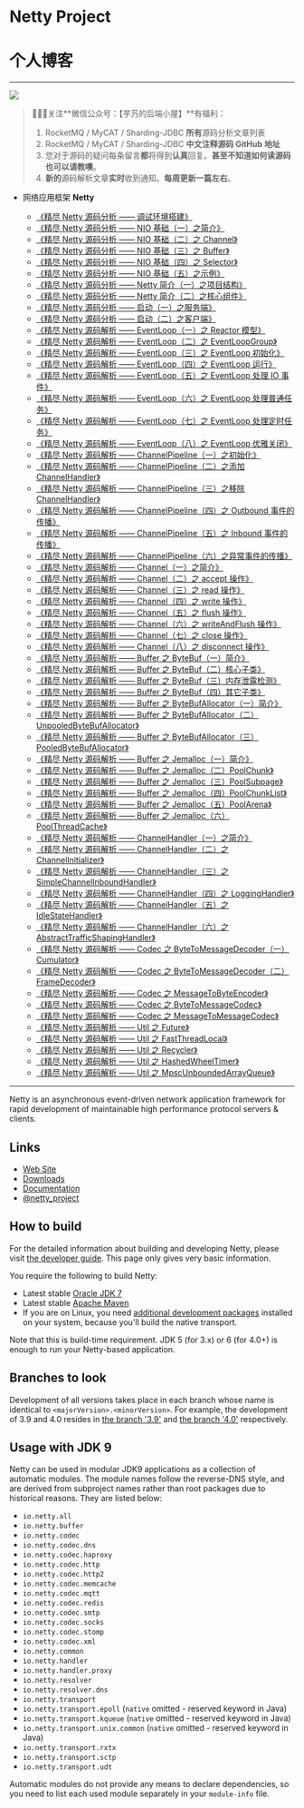 # Netty Project

# 个人博客

-------

![](http://www.yunai.me/images/common/wechat_mp.jpeg)

> 🙂🙂🙂关注**微信公众号：【芋艿的后端小屋】**有福利：  
> 1. RocketMQ / MyCAT / Sharding-JDBC **所有**源码分析文章列表  
> 2. RocketMQ / MyCAT / Sharding-JDBC **中文注释源码 GitHub 地址**  
> 3. 您对于源码的疑问每条留言**都**将得到**认真**回复。**甚至不知道如何读源码也可以请教噢**。  
> 4. **新的**源码解析文章**实时**收到通知。**每周更新一篇左右**。

* 网络应用框架 **Netty**

    * [《精尽 Netty 源码分析 —— 调试环境搭建》](http://www.iocoder.cn/Netty/good-collection?github&1612)
    * [《精尽 Netty 源码分析 —— NIO 基础（一）之简介》](http://www.iocoder.cn/Netty/good-collection?github&1612)
    * [《精尽 Netty 源码分析 —— NIO 基础（二）之 Channel》](http://www.iocoder.cn/Netty/good-collection?github&1612)
    * [《精尽 Netty 源码分析 —— NIO 基础（三）之 Buffer》](http://www.iocoder.cn/Netty/good-collection?github&1612)
    * [《精尽 Netty 源码分析 —— NIO 基础（四）之 Selector》](http://www.iocoder.cn/Netty/good-collection?github&1612)
    * [《精尽 Netty 源码分析 —— NIO 基础（五）之示例》](http://www.iocoder.cn/Netty/good-collection?github&1612)
    * [《精尽 Netty 源码分析 —— Netty 简介（一）之项目结构》](http://www.iocoder.cn/Netty/good-collection?github&1612)
    * [《精尽 Netty 源码分析 —— Netty 简介（二）之核心组件》](http://www.iocoder.cn/Netty/good-collection?github&1612)
    * [《精尽 Netty 源码分析 —— 启动（一）之服务端》](http://www.iocoder.cn/Netty/good-collection?github&1612)
    * [《精尽 Netty 源码分析 —— 启动（二）之客户端》](http://www.iocoder.cn/Netty/good-collection?github&1612)
    * [《精尽 Netty 源码解析 —— EventLoop（一）之 Reactor 模型》](http://www.iocoder.cn/Netty/good-collection?github&1612)
    * [《精尽 Netty 源码解析 —— EventLoop（二）之 EventLoopGroup》](http://www.iocoder.cn/Netty/good-collection?github&1612)
    * [《精尽 Netty 源码解析 —— EventLoop（三）之 EventLoop 初始化》](http://www.iocoder.cn/Netty/good-collection?github&1612)
    * [《精尽 Netty 源码解析 —— EventLoop（四）之 EventLoop 运行》](http://www.iocoder.cn/Netty/good-collection?github&1612)
    * [《精尽 Netty 源码解析 —— EventLoop（五）之 EventLoop 处理 IO 事件》](http://www.iocoder.cn/Netty/good-collection?github&1612)
    * [《精尽 Netty 源码解析 —— EventLoop（六）之 EventLoop 处理普通任务》](http://www.iocoder.cn/Netty/good-collection?github&1612)
    * [《精尽 Netty 源码解析 —— EventLoop（七）之 EventLoop 处理定时任务》](http://www.iocoder.cn/Netty/good-collection?github&1612)
    * [《精尽 Netty 源码解析 —— EventLoop（八）之 EventLoop 优雅关闭》](http://www.iocoder.cn/Netty/good-collection?github&1612)
    * [《精尽 Netty 源码解析 —— ChannelPipeline（一）之初始化》](http://www.iocoder.cn/Netty/good-collection?github&1612)
    * [《精尽 Netty 源码解析 —— ChannelPipeline（二）之添加 ChannelHandler》](http://www.iocoder.cn/Netty/good-collection?github&1612)
    * [《精尽 Netty 源码解析 —— ChannelPipeline（三）之移除 ChannelHandler》](http://www.iocoder.cn/Netty/good-collection?github&1612)
    * [《精尽 Netty 源码解析 —— ChannelPipeline（四）之 Outbound 事件的传播》](http://www.iocoder.cn/Netty/good-collection?github&1612)
    * [《精尽 Netty 源码解析 —— ChannelPipeline（五）之 Inbound 事件的传播》](http://www.iocoder.cn/Netty/good-collection?github&1612)
    * [《精尽 Netty 源码解析 —— ChannelPipeline（六）之异常事件的传播》](http://www.iocoder.cn/Netty/good-collection?github&1612)
    * [《精尽 Netty 源码解析 —— Channel（一）之简介》](http://www.iocoder.cn/Netty/good-collection?github&1612)
    * [《精尽 Netty 源码解析 —— Channel（二）之 accept 操作》](http://www.iocoder.cn/Netty/good-collection?github&1612)
    * [《精尽 Netty 源码解析 —— Channel（三）之 read 操作》](http://www.iocoder.cn/Netty/good-collection?github&1612)
    * [《精尽 Netty 源码解析 —— Channel（四）之 write 操作》](http://www.iocoder.cn/Netty/good-collection?github&1612)
    * [《精尽 Netty 源码解析 —— Channel（五）之 flush 操作》](http://www.iocoder.cn/Netty/good-collection?github&1612)
    * [《精尽 Netty 源码解析 —— Channel（六）之 writeAndFlush 操作》](http://www.iocoder.cn/Netty/good-collection?github&1612)
    * [《精尽 Netty 源码解析 —— Channel（七）之 close 操作》](http://www.iocoder.cn/Netty/good-collection?github&1612)
    * [《精尽 Netty 源码解析 —— Channel（八）之 disconnect 操作》](http://www.iocoder.cn/Netty/good-collection?github&1612)
    * [《精尽 Netty 源码解析 —— Buffer 之 ByteBuf（一）简介》](http://www.iocoder.cn/Netty/good-collection?github&1612)
    * [《精尽 Netty 源码解析 —— Buffer 之 ByteBuf（二）核心子类》](http://www.iocoder.cn/Netty/good-collection?github&1612)
    * [《精尽 Netty 源码解析 —— Buffer 之 ByteBuf（三）内存泄露检测》](http://www.iocoder.cn/Netty/good-collection?github&1612)
    * [《精尽 Netty 源码解析 —— Buffer 之 ByteBuf（四）其它子类》](http://www.iocoder.cn/Netty/good-collection?github&1612)
    * [《精尽 Netty 源码解析 —— Buffer 之 ByteBufAllocator（一）简介》](http://www.iocoder.cn/Netty/good-collection?github&1612)
    * [《精尽 Netty 源码解析 —— Buffer 之 ByteBufAllocator（二）UnpooledByteBufAllocator》](http://www.iocoder.cn/Netty/good-collection?github&1612)
    * [《精尽 Netty 源码解析 —— Buffer 之 ByteBufAllocator（三）PooledByteBufAllocator》](http://www.iocoder.cn/Netty/good-collection?github&1612)
    * [《精尽 Netty 源码解析 —— Buffer 之 Jemalloc（一）简介》](http://www.iocoder.cn/Netty/good-collection?github&1612)
    * [《精尽 Netty 源码解析 —— Buffer 之 Jemalloc（二）PoolChunk》](http://www.iocoder.cn/Netty/good-collection?github&1612)
    * [《精尽 Netty 源码解析 —— Buffer 之 Jemalloc（三）PoolSubpage》](http://www.iocoder.cn/Netty/good-collection?github&1612)
    * [《精尽 Netty 源码解析 —— Buffer 之 Jemalloc（四）PoolChunkList》](http://www.iocoder.cn/Netty/good-collection?github&1612)
    * [《精尽 Netty 源码解析 —— Buffer 之 Jemalloc（五）PoolArena》](http://www.iocoder.cn/Netty/good-collection?github&1612)
    * [《精尽 Netty 源码解析 —— Buffer 之 Jemalloc（六）PoolThreadCache》](http://www.iocoder.cn/Netty/good-collection?github&1612)
    * [《精尽 Netty 源码解析 —— ChannelHandler（一）之简介》](http://www.iocoder.cn/Netty/good-collection?github&1612)
    * [《精尽 Netty 源码解析 —— ChannelHandler（二）之 ChannelInitializer》](http://www.iocoder.cn/Netty/good-collection?github&1612)
    * [《精尽 Netty 源码解析 —— ChannelHandler（三）之 SimpleChannelInboundHandler》](http://www.iocoder.cn/Netty/good-collection?github&1612)
    * [《精尽 Netty 源码解析 —— ChannelHandler（四）之 LoggingHandler》](http://www.iocoder.cn/Netty/good-collection?github&1612)
    * [《精尽 Netty 源码解析 —— ChannelHandler（五）之 IdleStateHandler》](http://www.iocoder.cn/Netty/good-collection?github&1612)
    * [《精尽 Netty 源码解析 —— ChannelHandler（六）之 AbstractTrafficShapingHandler》](http://www.iocoder.cn/Netty/good-collection?github&1612)
    * [《精尽 Netty 源码解析 —— Codec 之 ByteToMessageDecoder（一）Cumulator》](http://www.iocoder.cn/Netty/good-collection?github&1612)
    * [《精尽 Netty 源码解析 —— Codec 之 ByteToMessageDecoder（二）FrameDecoder》](http://www.iocoder.cn/Netty/good-collection?github&1612)
    * [《精尽 Netty 源码解析 —— Codec 之 MessageToByteEncoder》](http://www.iocoder.cn/Netty/good-collection?github&1612)
    * [《精尽 Netty 源码解析 —— Codec 之 ByteToMessageCodec》](http://www.iocoder.cn/Netty/good-collection?github&1612)
    * [《精尽 Netty 源码解析 —— Codec 之 MessageToMessageCodec》](http://www.iocoder.cn/Netty/good-collection?github&1612)
    * [《精尽 Netty 源码解析 —— Util 之 Future》](http://www.iocoder.cn/Netty/good-collection?github&1612)
    * [《精尽 Netty 源码解析 —— Util 之 FastThreadLocal》](http://www.iocoder.cn/Netty/good-collection?github&1612)
    * [《精尽 Netty 源码解析 —— Util 之 Recycler》](http://www.iocoder.cn/Netty/good-collection?github&1612)
    * [《精尽 Netty 源码解析 —— Util 之 HashedWheelTimer》](http://www.iocoder.cn/Netty/good-collection?github&1612)
    * [《精尽 Netty 源码解析 —— Util 之 MpscUnboundedArrayQueue》](http://www.iocoder.cn/Netty/good-collection?github&1612)

-------

Netty is an asynchronous event-driven network application framework for rapid development of maintainable high performance protocol servers & clients.

## Links

* [Web Site](http://netty.io/)
* [Downloads](http://netty.io/downloads.html)
* [Documentation](http://netty.io/wiki/)
* [@netty_project](https://twitter.com/netty_project)

## How to build

For the detailed information about building and developing Netty, please visit [the developer guide](http://netty.io/wiki/developer-guide.html).  This page only gives very basic information.

You require the following to build Netty:

* Latest stable [Oracle JDK 7](http://www.oracle.com/technetwork/java/)
* Latest stable [Apache Maven](http://maven.apache.org/)
* If you are on Linux, you need [additional development packages](http://netty.io/wiki/native-transports.html) installed on your system, because you'll build the native transport.

Note that this is build-time requirement.  JDK 5 (for 3.x) or 6 (for 4.0+) is enough to run your Netty-based application.

## Branches to look

Development of all versions takes place in each branch whose name is identical to `<majorVersion>.<minorVersion>`.  For example, the development of 3.9 and 4.0 resides in [the branch '3.9'](https://github.com/netty/netty/tree/3.9) and [the branch '4.0'](https://github.com/netty/netty/tree/4.0) respectively.

## Usage with JDK 9

Netty can be used in modular JDK9 applications as a collection of automatic modules. The module names follow the
reverse-DNS style, and are derived from subproject names rather than root packages due to historical reasons. They
are listed below:

 * `io.netty.all`
 * `io.netty.buffer`
 * `io.netty.codec`
 * `io.netty.codec.dns`
 * `io.netty.codec.haproxy`
 * `io.netty.codec.http`
 * `io.netty.codec.http2`
 * `io.netty.codec.memcache`
 * `io.netty.codec.mqtt`
 * `io.netty.codec.redis`
 * `io.netty.codec.smtp`
 * `io.netty.codec.socks`
 * `io.netty.codec.stomp`
 * `io.netty.codec.xml`
 * `io.netty.common`
 * `io.netty.handler`
 * `io.netty.handler.proxy`
 * `io.netty.resolver`
 * `io.netty.resolver.dns`
 * `io.netty.transport`
 * `io.netty.transport.epoll` (`native` omitted - reserved keyword in Java)
 * `io.netty.transport.kqueue` (`native` omitted - reserved keyword in Java)
 * `io.netty.transport.unix.common` (`native` omitted - reserved keyword in Java)
 * `io.netty.transport.rxtx`
 * `io.netty.transport.sctp`
 * `io.netty.transport.udt`



Automatic modules do not provide any means to declare dependencies, so you need to list each used module separately
in your `module-info` file.
